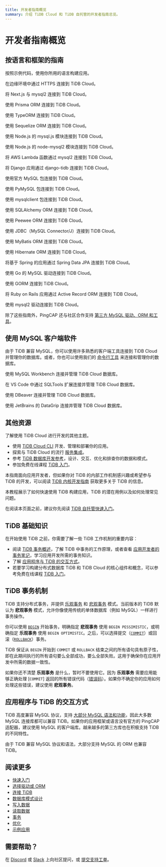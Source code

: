 ```yaml
---
title: 开发者指南概览
summary: 介绍 TiDB Cloud 和 TiDB 自托管的开发者指南总览。
---
```


# 开发者指南概览

<CustomContent platform="tidb-cloud">

<IntroHero title="学习 TiDB Cloud 基础" content="TiDB Cloud 是基于 TiDB 构建的全托管服务，具有高度兼容 MySQL 协议，支持大部分 MySQL 语法和功能。" videoTitle="3 分钟了解 TiDB Cloud">
  <IntroHeroVideo src="https://www.youtube.com/embed/skCV9BEmjbo?autoplay=1" title="3 分钟了解 TiDB Cloud" />
</IntroHero>

## 按语言和框架的指南

按照示例代码，使用你所用的语言构建应用。

<DevLangAccordion label="JavaScript" defaultExpanded>
<DevToolCard title="Serverless Driver (beta)" logo="tidb" docLink="/tidbcloud/serverless-driver" githubLink="https://github.com/tidbcloud/serverless-js">

在边缘环境中通过 HTTPS 连接到 TiDB Cloud。

</DevToolCard>
<DevToolCard title="Next.js" logo="nextjs" docLink="/tidbcloud/dev-guide-sample-application-nextjs" githubLink="https://github.com/vercel/next.js">

将 Next.js 与 mysql2 连接到 TiDB Cloud。

</DevToolCard>
<DevToolCard title="Prisma" logo="prisma" docLink="/tidbcloud/dev-guide-sample-application-nodejs-prisma" githubLink="https://github.com/prisma/prisma">

使用 Prisma ORM 连接到 TiDB Cloud。

</DevToolCard>
<DevToolCard title="TypeORM" logo="typeorm" docLink="/tidbcloud/dev-guide-sample-application-nodejs-typeorm" githubLink="https://github.com/typeorm/typeorm">

使用 TypeORM 连接到 TiDB Cloud。

</DevToolCard>
<DevToolCard title="Sequelize" logo="sequelize" docLink="/tidbcloud/dev-guide-sample-application-nodejs-sequelize" githubLink="https://github.com/sequelize/sequelize">

使用 Sequelize ORM 连接到 TiDB Cloud。

</DevToolCard>
<DevToolCard title="mysql.js" logo="mysql" docLink="/tidbcloud/dev-guide-sample-application-nodejs-mysqljs" githubLink="https://github.com/mysqljs/mysql">

使用 Node.js 的 mysql.js 模块连接到 TiDB Cloud。

</DevToolCard>
<DevToolCard title="node-mysql2" logo="mysql" docLink="/tidbcloud/dev-guide-sample-application-nodejs-mysql2" githubLink="https://github.com/sidorares/node-mysql2">

使用 Node.js 的 node-mysql2 模块连接到 TiDB Cloud。

</DevToolCard>
<DevToolCard title="AWS Lambda" logo="aws-lambda" docLink="/tidbcloud/dev-guide-sample-application-aws-lambda" githubLink="https://github.com/sidorares/node-mysql2">

将 AWS Lambda 函数通过 mysql2 连接到 TiDB Cloud。

</DevToolCard>
</DevLangAccordion>

<DevLangAccordion label="Python" defaultExpanded>
<DevToolCard title="Django" logo="django" docLink="/tidbcloud/dev-guide-sample-application-python-django" githubLink="https://github.com/pingcap/django-tidb">

将 Django 应用通过 django-tidb 连接到 TiDB Cloud。

</DevToolCard>
<DevToolCard title="MySQL Connector/Python" logo="python" docLink="/tidbcloud/dev-guide-sample-application-python-mysql-connector" githubLink="https://github.com/mysql/mysql-connector-python">

使用官方 MySQL 包连接到 TiDB Cloud。

</DevToolCard>
<DevToolCard title="PyMySQL" logo="python" docLink="/tidbcloud/dev-guide-sample-application-python-pymysql" githubLink="https://github.com/PyMySQL/PyMySQL">

使用 PyMySQL 包连接到 TiDB Cloud。

</DevToolCard>
<DevToolCard title="mysqlclient" logo="python" docLink="/tidbcloud/dev-guide-sample-application-python-mysqlclient" githubLink="https://github.com/PyMySQL/mysqlclient">

使用 mysqlclient 包连接到 TiDB Cloud。

</DevToolCard>
<DevToolCard title="SQLAlchemy" logo="sqlalchemy" docLink="/tidbcloud/dev-guide-sample-application-python-sqlalchemy" githubLink="https://github.com/sqlalchemy/sqlalchemy">

使用 SQLAlchemy ORM 连接到 TiDB Cloud。

</DevToolCard>
<DevToolCard title="peewee" logo="peewee" docLink="/tidbcloud/dev-guide-sample-application-python-peewee" githubLink="https://github.com/coleifer/peewee">

使用 Peewee ORM 连接到 TiDB Cloud。

</DevToolCard>
</DevLangAccordion>

<DevLangAccordion label="Java">
<DevToolCard title="JDBC" logo="java" docLink="/tidbcloud/dev-guide-sample-application-java-jdbc" githubLink="https://github.com/mysql/mysql-connector-j">

使用 JDBC（MySQL Connector/J）连接到 TiDB Cloud。

</DevToolCard>
<DevToolCard title="MyBatis" logo="mybatis" docLink="/tidbcloud/dev-guide-sample-application-java-mybatis" githubLink="https://github.com/mybatis/mybatis-3">

使用 MyBatis ORM 连接到 TiDB Cloud。

</DevToolCard>
<DevToolCard title="Hibernate" logo="hibernate" docLink="/tidbcloud/dev-guide-sample-application-java-hibernate" githubLink="https://github.com/hibernate/hibernate-orm">

使用 Hibernate ORM 连接到 TiDB Cloud。

</DevToolCard>
<DevToolCard title="Spring Boot" logo="spring" docLink="/tidbcloud/dev-guide-sample-application-java-spring-boot" githubLink="https://github.com/spring-projects/spring-data-jpa">

将基于 Spring 的应用通过 Spring Data JPA 连接到 TiDB Cloud。

</DevToolCard>
</DevLangAccordion>

<DevLangAccordion label="Go">
<DevToolCard title="Go-MySQL-Driver" logo="go" docLink="/tidbcloud/dev-guide-sample-application-golang-sql-driver" githubLink="https://github.com/go-sql-driver/mysql">

使用 Go 的 MySQL 驱动连接到 TiDB Cloud。

</DevToolCard>
<DevToolCard title="GORM" logo="gorm" docLink="/tidbcloud/dev-guide-sample-application-golang-gorm" githubLink="https://github.com/go-gorm/gorm">

使用 GORM 连接到 TiDB Cloud。

</DevToolCard>
</DevLangAccordion>

<DevLangAccordion label="Ruby">
<DevToolCard title="Ruby on Rails" logo="rails" docLink="/tidbcloud/dev-guide-sample-application-ruby-rails" githubLink="https://github.com/rails/rails/tree/main/activerecord">

将 Ruby on Rails 应用通过 Active Record ORM 连接到 TiDB Cloud。

</DevToolCard>
<DevToolCard title="mysql2" logo="ruby" docLink="/tidbcloud/dev-guide-sample-application-ruby-mysql2" githubLink="https://github.com/brianmario/mysql2">

使用 mysql2 驱动连接到 TiDB Cloud。

</DevToolCard>
</DevLangAccordion>

除了这些指南外，PingCAP 还与社区合作支持 [第三方 MySQL 驱动、ORM 和工具](/develop/dev-guide-third-party-support.md)。

## 使用 MySQL 客户端软件

由于 TiDB 兼容 MySQL，你可以使用许多熟悉的客户端工具连接到 TiDB Cloud 并管理你的数据库。或者，你也可以使用我们的 <a href="/tidbcloud/get-started-with-cli">命令行工具</a> 来连接和管理你的数据库。

<DevToolGroup>
<DevToolCard title="MySQL Workbench" logo="mysql-1" docLink="/tidbcloud/dev-guide-gui-mysql-workbench">

使用 MySQL Workbench 连接并管理 TiDB Cloud 数据库。

</DevToolCard>
<DevToolCard title="Visual Studio Code" logo="vscode" docLink="/tidbcloud/dev-guide-gui-vscode-sqltools">

在 VS Code 中通过 SQLTools 扩展连接并管理 TiDB Cloud 数据库。

</DevToolCard>
<DevToolCard title="DBeaver" logo="dbeaver" docLink="/tidbcloud/dev-guide-gui-dbeaver">

使用 DBeaver 连接并管理 TiDB Cloud 数据库。

</DevToolCard>
<DevToolCard title="DataGrip" logo="datagrip" docLink="/tidbcloud/dev-guide-gui-datagrip">

使用 JetBrains 的 DataGrip 连接并管理 TiDB Cloud 数据库。

</DevToolCard>
</DevToolGroup>

## 其他资源

了解使用 TiDB Cloud 进行开发的其他主题。

- 使用 <a href="/tidbcloud/get-started-with-cli">TiDB Cloud CLI</a> 开发、管理和部署你的应用。
- 探索与 TiDB Cloud 的流行 <a href="/tidbcloud/integrate-tidbcloud-with-airbyte">服务集成</a>。
- 参考 [TiDB 数据库开发参考](/develop/dev-guide-schema-design-overview.md)，设计、交互、优化和排查你的数据和模式。
- 参加免费在线课程 [TiDB 入门](https://eng.edu.pingcap.com/catalog/info/id:203/?utm_source=docs-dev-guide)。

</CustomContent>

<CustomContent platform="tidb">

本指南面向应用开发者，但如果你对 TiDB 的内部工作机制感兴趣或希望参与 TiDB 的开发，可以阅读 [TiDB 内核开发指南](https://pingcap.github.io/tidb-dev-guide/) 获取更多关于 TiDB 的信息。

本教程展示了如何快速使用 TiDB 构建应用，TiDB 的潜在用例以及如何处理常见问题。

在阅读本页面之前，建议你先阅读 [TiDB 自托管快速入门](https://docs.pingcap.com/tidb/v8.5/quick-start-with-tidb/)。

## TiDB 基础知识

在开始使用 TiDB 之前，你需要了解一些 TiDB 工作机制的重要内容：

- 阅读 [TiDB 事务概述](/transaction-overview.md)，了解 TiDB 中事务的工作原理，或者查看 [应用开发者的事务笔记](/develop/dev-guide-transaction-overview.md)，学习应用开发所需的事务知识。
- 了解 [应用程序与 TiDB 的交互方式](#the-way-applications-interact-with-tidb)。
- 若要学习构建分布式数据库 TiDB 和 TiDB Cloud 的核心组件和概念，可以参考免费在线课程 [TiDB 入门](https://eng.edu.pingcap.com/catalog/info/id:203/?utm_source=docs-dev-guide)。

## TiDB 事务机制

TiDB 支持分布式事务，并提供 [乐观事务](/optimistic-transaction.md) 和 [悲观事务](/pessimistic-transaction.md) 模式。当前版本的 TiDB 默认为 **悲观事务** 模式，允许你像使用传统的单体数据库（例如 MySQL）一样进行事务操作。

你可以使用 [`BEGIN`](/sql-statements/sql-statement-begin.md) 开始事务，明确指定 **悲观事务** 使用 `BEGIN PESSIMISTIC`，或明确指定 **乐观事务** 使用 `BEGIN OPTIMISTIC`。之后，可以选择提交（[`COMMIT`](/sql-statements/sql-statement-commit.md)）或回滚（[`ROLLBACK`](/sql-statements/sql-statement-rollback.md)）事务。

TiDB 保证从 `BEGIN` 开始到 `COMMIT` 或 `ROLLBACK` 结束之间的所有语句具有原子性，即在此期间执行的所有语句要么全部成功，要么全部失败。这用于确保你在应用开发中所需的数据一致性。

如果你还不清楚 **乐观事务** 是什么，暂时不要使用它。因为 **乐观事务** 需要应用能够正确处理 [`COMMIT`] 返回的所有错误代码（[错误码](/mysql-compatibility.md)）。如果你不确定你的应用如何处理这些错误，建议使用 **悲观事务**。

## 应用程序与 TiDB 的交互方式

TiDB 高度兼容 MySQL 协议，支持 [大部分 MySQL 语法和功能](/mysql-compatibility.md)，因此大多数 MySQL 连接库都可以兼容 TiDB。如果你的应用框架或语言没有官方的 PingCAP 适配器，建议使用 MySQL 的客户端库。越来越多的第三方库也在积极支持 TiDB 的不同特性。

由于 TiDB 兼容 MySQL 协议和语法，大部分支持 MySQL 的 ORM 也兼容 TiDB。

## 阅读更多

- [快速入门](/develop/dev-guide-build-cluster-in-cloud.md)
- [选择驱动或 ORM](/develop/dev-guide-choose-driver-or-orm.md)
- [连接 TiDB](https://docs.pingcap.com/tidb/v8.5/dev-guide-connect-to-tidb/)
- [数据库模式设计](/develop/dev-guide-schema-design-overview.md)
- [写入数据](/develop/dev-guide-insert-data.md)
- [读取数据](/develop/dev-guide-get-data-from-single-table.md)
- [事务](/develop/dev-guide-transaction-overview.md)
- [优化](/develop/dev-guide-optimize-sql-overview.md)
- [示例应用](/develop/dev-guide-sample-application-java-spring-boot.md)

## 需要帮助？

在 [Discord](https://discord.gg/DQZ2dy3cuc?utm_source=doc) 或 [Slack](https://slack.tidb.io/invite?team=tidb-community&channel=everyone&ref=pingcap-docs) 上向社区提问，或 [提交支持工单](https://docs.pingcap.com/tidb/v8.5/support/)。

</CustomContent>